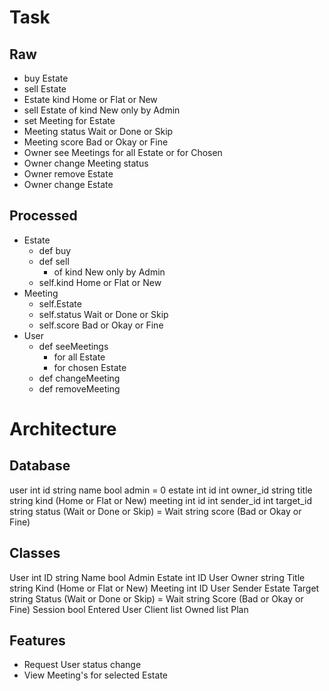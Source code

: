 # Task
## Raw
- buy Estate
- sell Estate
- Estate kind Home or Flat or New
- sell Estate of kind New only by Admin 
- set Meeting for Estate 
- Meeting status Wait or Done or Skip
- Meeting score Bad or Okay or Fine
- Owner see Meetings for all Estate or for Chosen
- Owner change Meeting status 
- Owner remove Estate 
- Owner change Estate 

## Processed
- Estate 
  - def buy 
  - def sell 
    - of kind New only by Admin 
  - self.kind Home or Flat or New
- Meeting
  - self.Estate 
  - self.status Wait or Done or Skip
  - self.score Bad or Okay or Fine
- User 
  - def seeMeetings
    - for all Estate
    - for chosen Estate
  - def changeMeeting
  - def removeMeeting

# Architecture
## Database
user 
  int id 
  string name 
  bool admin = 0
estate 
  int id 
  int owner_id
  string title
  string kind (Home or Flat or New)
meeting 
  int id 
  int sender_id
  int target_id
  string status (Wait or Done or Skip) = Wait
  string score (Bad or Okay or Fine)

## Classes
User 
  int ID 
  string Name 
  bool Admin
Estate 
  int ID 
  User Owner
  string Title
  string Kind (Home or Flat or New)
Meeting 
  int ID 
  User Sender
  Estate Target
  string Status (Wait or Done or Skip) = Wait
  string Score (Bad or Okay or Fine)
Session
  bool Entered
  User Client
  list<Estate> Owned
  list<Meeting> Plan

## Features 
- Request User status change 
- View Meeting's for selected Estate